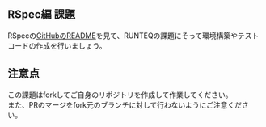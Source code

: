 ## RSpec編 課題

RSpecの[GitHubのREADME](https://github.com/rspec/rspec-rails)を見て、RUNTEQの課題にそって環境構築やテストコードの作成を行いましょう。

## 注意点

この課題はforkしてご自身のリポジトリを作成して作業してください。  
また、PRのマージをfork元のブランチに対して行わないようにご注意ください。  